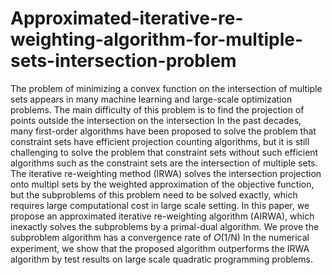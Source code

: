 # Approximated-iterative-re-weighting-algorithm-for-multiple-sets-intersection-problem
The problem of minimizing a convex function on the intersection of multiple sets
appears in many machine learning and large-scale optimization problems. The main
difficulty of this problem is to find the projection of points outside the intersection on
the intersection In the past decades, many first-order algorithms have been proposed
to solve the problem that constraint sets have efficient projection counting algorithms,
but it is still challenging to solve the problem that constraint sets without such efficient
algorithms such as the constraint sets are the intersection of multiple sets. The iterative
re-weighting method (IRWA) solves the intersection projection onto multipl sets by the
weighted approximation of the objective function, but the subproblems of this problem
need to be solved exactly, which requires large computational cost in large scale setting.
In this paper, we propose an approximated iterative re-weighting algorithm (AIRWA),
which inexactly solves the subproblems by a primal-dual algorithm. We prove the subproblem algorithm has a convergence rate of 𝑂(1/N)
In the numerical experiment, we show that the proposed algorithm outperforms the IRWA algorithm by test results on
large scale quadratic programming problems.
